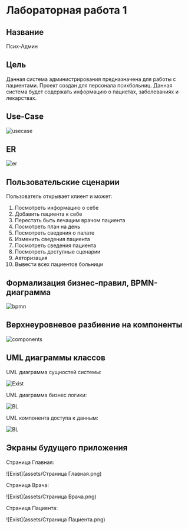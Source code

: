 # Лабораторная работа 1

## Название

Псих-Админ

## Цель


Данная система администрирования предназначена для работы с пациентами.
Проект создан для персонала психбольниц.
Данная система будет содержать информацию о пациетах, заболеваниях и лекарствах.


## Use-Case

![usecase](assets/use-case.png)

## ER

![er](assets/ER.drawio.png)

## Пользовательские сценарии

Пользователь открывает клиент и может:

1. Посмотреть информацию о себе
2. Добавить пациента к себе
3. Перестать быть лечащим врачом пациента
4. Посмотреть план на день
5. Посмотреть сведения о палате
6. Изменить сведения пациента
7. Посмотреть сведения пациента
8. Посмотреть доступные сценарии
9. Авторизация
10. Вывести всех пациентов больници


## Формализация бизнес-правил, BPMN-диаграмма

![bpmn](assets/bpmn.png)

## Верхнеуровневое разбиение на компоненты

![components](assets/components.png)

## UML диаграммы классов

UML диаграмма сущностей системы:

![Exist](assets/UML-dto.drawio.png)

UML диаграмма бизнес логики:

![BL](assets/UML-BL.drawio.png)

UML компонента доступа к данным:

![BL](assets/UML-BD.drawio.png)

## Экраны будущего приложения

Страница Главная:

![Exist](assets/Страница Главная.png)

Страница Врача:

![Exist](assets/Страница Врача.png)

Страница Пациента:

![Exist](assets/Страница Пациента.png)
                             